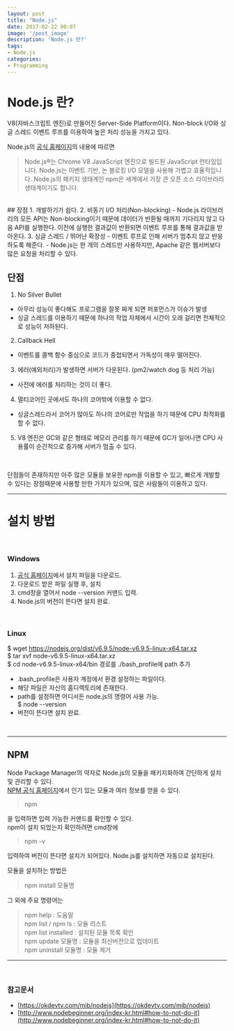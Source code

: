 ```yaml
---
layout: post
title: "Node.js"
date: 2017-02-22 00:07
image: '/post_image'
description: 'Node.js 란?'
tags:
- Node.js
categories:
- Programming
---
```


# Node.js 란?
V8(자바스크립트 엔진)로 만들어진 Server-Side Platform이다.
Non-block I/O와 싱글 스레드 이벤트 루프를 이용하여 높은 처리 성능을 가지고 있다.

Node.js의 [공식 홈페이지](https://nodejs.org/ko/)의 내용에 따르면
> Node.js®는 Chrome V8 JavaScript 엔진으로 빌드된 JavaScript 런타임입니다. Node.js는 이벤트 기반, 논 블로킹 I/O 모델을 사용해 가볍고 효율적입니다. Node.js의 패키지 생태계인 npm은 세계에서 가장 큰 오픈 소스 라이브러리 생태계이기도 합니다.

<br/>
## 장점
1. 개발하기가 쉽다.
2. 비동기 I/O 처리(Non-blocking)
 - Node.js 라이브러리의 모든 API는 Non-blocking이기 때문에 데이터가 반환될 때까지 기다리지 않고 다음 API를 실행한다. 이전에 실행한 결과값이 반환되면 이벤트 루프를 통해 결과값을 받아온다.
3. 싱글 스레드 / 뛰어난 확장성
 - 이벤트 루프로 인해 서버가 멈추지 않고 반응하도록 해준다.
 - Node.js는 한 개의 스레드만 사용하지만, Apache 같은 웹서버보다 많은 요청을 처리할 수 있다.
<br/>

## 단점
1. No Silver Bullet
 - 아무리 성능이 좋다해도 프로그램을 잘못 짜게 되면 퍼포먼스가 이슈가 발생
 - 싱글 스레드를 이용하기 때문에 하나의 작업 자체에서 시간이 오래 걸리면 전체적으로 성능이 저하된다.
2. Callback Hell
 - 이벤트를 콜백 함수 중심으로 코드가 중첩되면서 가독성이 매우 떨어진다.
3. 에러(예외처리)가 발생하면 서버가 다운된다. (pm2/watch dog 등 처리 가능)
 - 사전에 에러를 처리하는 것이 더 좋다.
4. 멀티코어인 곳에서도 하나의 코어밖에 이용할 수 없다.
 - 싱글스레드라서 코어가 많아도 하나의 코어로만 작업을 하기 때문에 CPU 최적화를 할 수 없다.
5. V8 엔진은 GC와 같은 형태로 메모리 관리를 하기 때문에 GC가 일어나면 CPU 사용률이 순간적으로 증가해 서버가 멈출 수 있다.
<br/>

단점들이 존재하지만 아주 많은 모듈을 보유한 npm을 이용할 수 있고, 빠르게 개발할 수 있다는 장점때문에 사용할 만한 가치가 있으며, 많은 사람들이 이용하고 있다.

--------------------------------

# 설치 방법
<br/>

### Windows
1. [공식 홈페이지](https://nodejs.org/ko/)에서 설치 파일을 다운로드.
2. 다운로드 받은 파일 실행 후, 설치
3. cmd창을 열어서 node --version 커맨드 입력.
4. Node.js의 버전이 뜬다면 설치 완료.
<br/>

### Linux
$ wget https://nodejs.org/dist/v6.9.5/node-v6.9.5-linux-x64.tar.xz<br/>
$ tar xvf node-v6.9.5-linux-x64.tar.xz<br/>
$ cd node-v6.9.5-linux-x64/bin 경로를 ./bash_profile에 path 추가
  - .bash_profile은 사용자 계정에서 환경 설정하는 파일이다.
  - 해당 파일은 자신의 홈디렉토리에 존재한다.
  - path를 설정하면 어디서든 node.js의 명령어 사용 가능.<br/>
$ node --version
 - 버전이 뜬다면 설치 완료.
<br/>

-------------------------------


## NPM
 Node Package Manager의 약자로 Node.js의 모듈을 패키지화하여 간단하게 설치 및 관리할 수 있다. <br/>
[NPM 공식 홈페이지](http://npmjs.org)에서 인기 있는 모듈과 여러 정보를 얻을 수 있다.

 > npm

 을 입력하면 입력 가능한 커맨드를 확인할 수 있다.<br/>
 npm이 설치 되었는지 확인하려면 cmd창에
 > npm -v

 입력하여 버전이 뜬다면 설치가 되어있다.
 Node.js를 설치하면 자동으로 설치된다.

 모듈을 설치하는 방법은

 > npm install 모듈명

 그 외에 주요 명령어는

 > npm help : 도움말<br/>
 > npm list / npm ls : 모듈 리스트<br/>
 > npm list installed : 설치된 모듈 목록 확인<br/>
 > npm update 모듈명 : 모듈을 최신버전으로 업데이트<br/>
 > npm uninstall 모듈명 : 모듈 제거




--------------------------------
<br/>


### 참고문서
* [https://okdevtv.com/mib/nodejs](https://okdevtv.com/mib/nodejs)
* [http://www.nodebeginner.org/index-kr.html#how-to-not-do-it](http://www.nodebeginner.org/index-kr.html#how-to-not-do-it)
